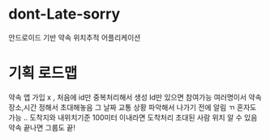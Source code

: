 # dont-Late-sorry
안드로이드 기반 약속 위치추적 어플리케이션

# 기획 로드맵
약속 앱 
가입 x , 처음에 id만 중복처리해서 생성
Id만 있으면 참여가능
여러명이서 약속 장소,시간 정해서 초대해놓음
그 날짜 교통 상황 파악해서 나가기 전에 알림 ㄲ
혼자도 가능 ..
도착지와 내위치기준 100미터 이내라면 도착처리
초대된 사람 위치 알 수 있음
약속 끝나면 그룹도 끝!
